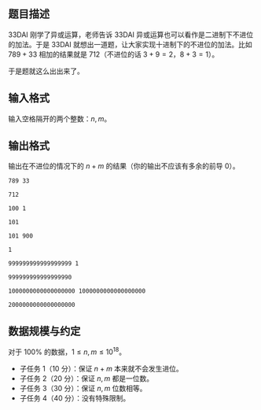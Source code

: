 ## 题目描述

33DAI 刚学了异或运算，老师告诉 33DAI 异或运算也可以看作是二进制下不进位的加法。于是 33DAI 就想出一道题，让大家实现十进制下的不进位的加法。比如 $789+33$ 相加的结果就是 $712$（不进位的话 $3+9=2$，$8+3=1$）。

于是题就这么出出来了。

## 输入格式

输入空格隔开的两个整数：$n,m$。

## 输出格式

输出在不进位的情况下的 $n+m$ 的结果（你的输出不应该有多余的前导 $0$）。

```input1
789 33
```

```output1
712
```


```input2
100 1
```

```output2
101
```



```input3
101 900
```

```output3
1
```


```input4
999999999999999999 1
```

```output4
999999999999999990
```

```input5
1000000000000000000 1000000000000000000
```

```output5
2000000000000000000
```



## 数据规模与约定

对于 $100\%$ 的数据，$1 \le n,m \le 10^{18}$。

- 子任务 1（10 分）：保证 $n+m$ 本来就不会发生进位。
- 子任务 2（20 分）：保证 $n,m$ 都是一位数。
- 子任务 3（30 分）：保证 $n,m$ 位数相等。
- 子任务 4（40 分）：没有特殊限制。